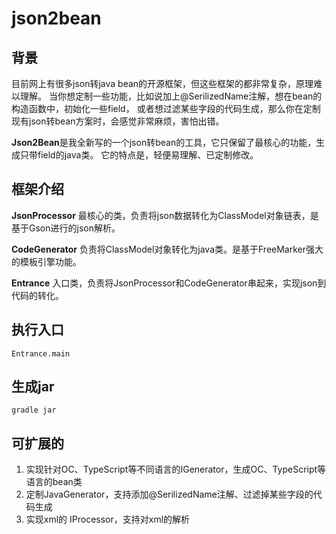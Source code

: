# json2bean

背景
---
目前网上有很多json转java bean的开源框架，但这些框架的都非常复杂，原理难以理解。
当你想定制一些功能，比如说加上@SerilizedName注解，想在bean的构造函数中，初始化一些field，
或者想过滤某些字段的代码生成，那么你在定制现有json转bean方案时，会感觉非常麻烦，害怕出错。

**Json2Bean**是我全新写的一个json转bean的工具，它只保留了最核心的功能，生成只带field的java类。
它的特点是，轻便易理解、已定制修改。


框架介绍
---

**JsonProcessor**
最核心的类，负责将json数据转化为ClassModel对象链表，是基于Gson进行的json解析。

**CodeGenerator**
负责将ClassModel对象转化为java类。是基于FreeMarker强大的模板引擎功能。

**Entrance**
入口类，负责将JsonProcessor和CodeGenerator串起来，实现json到代码的转化。


执行入口
---
```
Entrance.main
```

生成jar
---
```
gradle jar
```

可扩展的
---
1. 实现针对OC、TypeScript等不同语言的IGenerator，生成OC、TypeScript等语言的bean类
2. 定制JavaGenerator，支持添加@SerilizedName注解、过滤掉某些字段的代码生成
3. 实现xml的 IProcessor，支持对xml的解析


